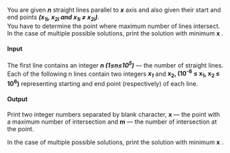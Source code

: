 You are given ***n*** straight lines parallel to ***x*** axis and also given their start and end points ***(x<sub>1i</sub>, x<sub>2i</sub> and x<sub>1i</sub> ≠
 x<sub>2i</sub>)***.<br>
You have to determine the point where maximum number of lines intersect. In the case of multiple possible solutions, print the solution with minimum **x** .    
#### Input   
The first line contains an integer ***n (1≤n≤10<sup>5</sup>)*** — the number of straight lines.    
Each of the following n lines contain two integers  ***x<sub>1</sub>*** and **x<sub>2</sub>, (10<sup>-6</sup> ≤ x<sub>1</sub>, x<sub>2 </sub> ≤ 10<sup>6</sup>)** representing starting and end point (respectively) of each line.

#### Output    
Print two integer numbers separated by blank character, **x**  — the point with a maximum number of intersection and **m**  — the number of intersection at the point.

In the case of multiple possible solutions, print the solution with minimum **x** .